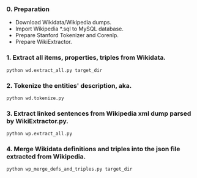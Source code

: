 
### 0. Preparation
 * Download Wikidata/Wikipedia dumps.  
 * Import Wikipedia *.sql to MySQL database.
 * Prepare Stanford Tokenizer and Corenlp.
 * Prepare WikiExtractor.

### 1. Extract all items, properties, triples from Wikidata.
```
python wd.extract_all.py target_dir
```

### 2. Tokenize the entities' description, aka.
```
python wd.tokenize.py
```

### 3. Extract linked sentences from Wikipedia xml dump parsed by WikiExtractor.py.
```
python wp.extract_all.py
```

### 4. Merge Wikidata definitions and triples into the json file extracted from Wikipedia.
```
python wp_merge_defs_and_triples.py target_dir
```


